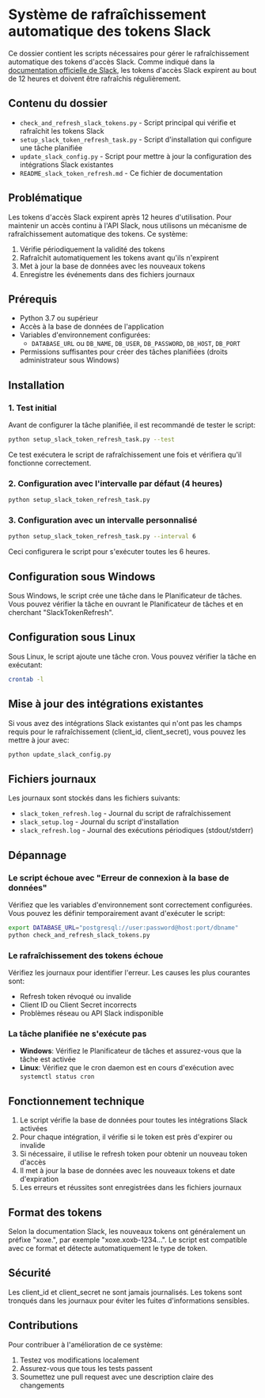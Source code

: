 # Système de rafraîchissement automatique des tokens Slack

Ce dossier contient les scripts nécessaires pour gérer le rafraîchissement automatique des tokens d'accès Slack. Comme indiqué dans la [documentation officielle de Slack](https://api.slack.com/authentication/rotation), les tokens d'accès Slack expirent au bout de 12 heures et doivent être rafraîchis régulièrement.

## Contenu du dossier

- `check_and_refresh_slack_tokens.py` - Script principal qui vérifie et rafraîchit les tokens Slack
- `setup_slack_token_refresh_task.py` - Script d'installation qui configure une tâche planifiée
- `update_slack_config.py` - Script pour mettre à jour la configuration des intégrations Slack existantes
- `README_slack_token_refresh.md` - Ce fichier de documentation

## Problématique

Les tokens d'accès Slack expirent après 12 heures d'utilisation. Pour maintenir un accès continu à l'API Slack, nous utilisons un mécanisme de rafraîchissement automatique des tokens. Ce système:

1. Vérifie périodiquement la validité des tokens
2. Rafraîchit automatiquement les tokens avant qu'ils n'expirent
3. Met à jour la base de données avec les nouveaux tokens
4. Enregistre les événements dans des fichiers journaux

## Prérequis

- Python 3.7 ou supérieur
- Accès à la base de données de l'application
- Variables d'environnement configurées:
  - `DATABASE_URL` ou `DB_NAME`, `DB_USER`, `DB_PASSWORD`, `DB_HOST`, `DB_PORT`
- Permissions suffisantes pour créer des tâches planifiées (droits administrateur sous Windows)

## Installation

### 1. Test initial

Avant de configurer la tâche planifiée, il est recommandé de tester le script:

```bash
python setup_slack_token_refresh_task.py --test
```

Ce test exécutera le script de rafraîchissement une fois et vérifiera qu'il fonctionne correctement.

### 2. Configuration avec l'intervalle par défaut (4 heures)

```bash
python setup_slack_token_refresh_task.py
```

### 3. Configuration avec un intervalle personnalisé

```bash
python setup_slack_token_refresh_task.py --interval 6
```

Ceci configurera le script pour s'exécuter toutes les 6 heures.

## Configuration sous Windows

Sous Windows, le script crée une tâche dans le Planificateur de tâches. Vous pouvez vérifier la tâche en ouvrant le Planificateur de tâches et en cherchant "SlackTokenRefresh".

## Configuration sous Linux

Sous Linux, le script ajoute une tâche cron. Vous pouvez vérifier la tâche en exécutant:

```bash
crontab -l
```

## Mise à jour des intégrations existantes

Si vous avez des intégrations Slack existantes qui n'ont pas les champs requis pour le rafraîchissement (client_id, client_secret), vous pouvez les mettre à jour avec:

```bash
python update_slack_config.py
```

## Fichiers journaux

Les journaux sont stockés dans les fichiers suivants:
- `slack_token_refresh.log` - Journal du script de rafraîchissement
- `slack_setup.log` - Journal du script d'installation
- `slack_refresh.log` - Journal des exécutions périodiques (stdout/stderr)

## Dépannage

### Le script échoue avec "Erreur de connexion à la base de données"

Vérifiez que les variables d'environnement sont correctement configurées. Vous pouvez les définir temporairement avant d'exécuter le script:

```bash
export DATABASE_URL="postgresql://user:password@host:port/dbname"
python check_and_refresh_slack_tokens.py
```

### Le rafraîchissement des tokens échoue

Vérifiez les journaux pour identifier l'erreur. Les causes les plus courantes sont:
- Refresh token révoqué ou invalide
- Client ID ou Client Secret incorrects
- Problèmes réseau ou API Slack indisponible

### La tâche planifiée ne s'exécute pas

- **Windows**: Vérifiez le Planificateur de tâches et assurez-vous que la tâche est activée
- **Linux**: Vérifiez que le cron daemon est en cours d'exécution avec `systemctl status cron`

## Fonctionnement technique

1. Le script vérifie la base de données pour toutes les intégrations Slack activées
2. Pour chaque intégration, il vérifie si le token est près d'expirer ou invalide
3. Si nécessaire, il utilise le refresh token pour obtenir un nouveau token d'accès
4. Il met à jour la base de données avec les nouveaux tokens et date d'expiration
5. Les erreurs et réussites sont enregistrées dans les fichiers journaux

## Format des tokens

Selon la documentation Slack, les nouveaux tokens ont généralement un préfixe "xoxe.", par exemple "xoxe.xoxb-1234...". Le script est compatible avec ce format et détecte automatiquement le type de token.

## Sécurité

Les client_id et client_secret ne sont jamais journalisés. Les tokens sont tronqués dans les journaux pour éviter les fuites d'informations sensibles.

## Contributions

Pour contribuer à l'amélioration de ce système:
1. Testez vos modifications localement
2. Assurez-vous que tous les tests passent
3. Soumettez une pull request avec une description claire des changements 